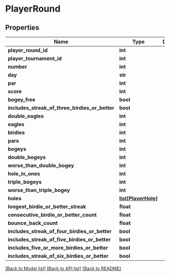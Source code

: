 # PlayerRound

## Properties
Name | Type | Description | Notes
------------ | ------------- | ------------- | -------------
**player_round_id** | **int** |  | [optional] 
**player_tournament_id** | **int** |  | [optional] 
**number** | **int** |  | [optional] 
**day** | **str** |  | [optional] 
**par** | **int** |  | [optional] 
**score** | **int** |  | [optional] 
**bogey_free** | **bool** |  | [optional] 
**includes_streak_of_three_birdies_or_better** | **bool** |  | [optional] 
**double_eagles** | **int** |  | [optional] 
**eagles** | **int** |  | [optional] 
**birdies** | **int** |  | [optional] 
**pars** | **int** |  | [optional] 
**bogeys** | **int** |  | [optional] 
**double_bogeys** | **int** |  | [optional] 
**worse_than_double_bogey** | **int** |  | [optional] 
**hole_in_ones** | **int** |  | [optional] 
**triple_bogeys** | **int** |  | [optional] 
**worse_than_triple_bogey** | **int** |  | [optional] 
**holes** | [**list[PlayerHole]**](PlayerHole.md) |  | [optional] 
**longest_birdie_or_better_streak** | **float** |  | [optional] 
**consecutive_birdie_or_better_count** | **float** |  | [optional] 
**bounce_back_count** | **float** |  | [optional] 
**includes_streak_of_four_birdies_or_better** | **bool** |  | [optional] 
**includes_streak_of_five_birdies_or_better** | **bool** |  | [optional] 
**includes_five_or_more_birdies_or_better** | **bool** |  | [optional] 
**includes_streak_of_six_birdies_or_better** | **bool** |  | [optional] 

[[Back to Model list]](../README.md#documentation-for-models) [[Back to API list]](../README.md#documentation-for-api-endpoints) [[Back to README]](../README.md)


